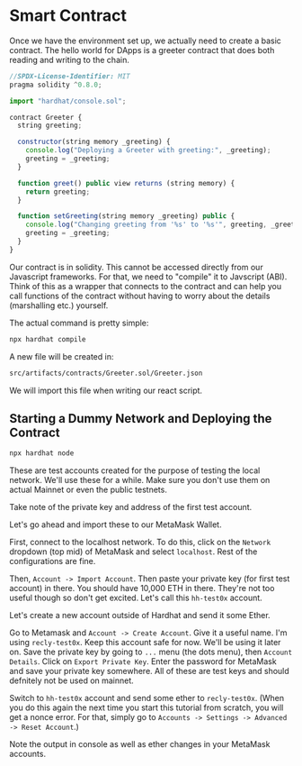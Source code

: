 # Smart Contract 

Once we have the environment set up, we actually need to create a basic contract. The hello world for DApps is a greeter contract that does both reading and writing to the chain. 


```javascript 
//SPDX-License-Identifier: MIT
pragma solidity ^0.8.0;

import "hardhat/console.sol";

contract Greeter {
  string greeting;

  constructor(string memory _greeting) {
    console.log("Deploying a Greeter with greeting:", _greeting);
    greeting = _greeting;
  }

  function greet() public view returns (string memory) {
    return greeting;
  }

  function setGreeting(string memory _greeting) public {
    console.log("Changing greeting from '%s' to '%s'", greeting, _greeting);
    greeting = _greeting;
  }
}
```


Our contract is in solidity. This cannot be accessed directly from our Javascript frameworks. For that, we need to "compile" it to Javscript (ABI). Think of this as a wrapper that connects to the contract and can help you call functions of the contract without having to worry about the details (marshalling etc.) yourself. 

The actual command is pretty simple: 

```bash
npx hardhat compile
```

A new file will be created in: 

```bash 
src/artifacts/contracts/Greeter.sol/Greeter.json
``` 

We will import this file when writing our react script. 


## Starting a Dummy Network and Deploying the Contract 

```bash 
npx hardhat node
``` 

These are test accounts created for the purpose of testing the local network. We'll use these for a while. Make sure you don't use them on actual Mainnet or even the public testnets.

Take note of the private key and address of the first test account. 

Let's go ahead and import these to our MetaMask Wallet. 

First, connect to the localhost network. To do this, click on the `Network` dropdown (top mid) of MetaMask and select `localhost`. Rest of the configurations are fine. 

Then, `Account -> Import Account`. Then paste your private key (for first test account) in there. You should have 10,000 ETH in there. They're not too useful though so don't get excited. Let's call this `hh-test0x` account.  


Let's create a new account outside of Hardhat and send it some Ether. 

Go to Metamask and `Account -> Create Account`. Give it a useful name. I'm using `recly-test0x`. Keep this account safe for now. We'll be using it later on. Save the private key by going to `...` menu (the dots menu), then `Account Details`. Click on `Export Private Key`. Enter the password for MetaMask and save your private key somewhere. All of these are test keys and should defnitely not be used on mainnet. 

Switch to `hh-test0x` account and send some ether to `recly-test0x`. (When you do this again the next time you start this tutorial from scratch, you will get a nonce error. For that, simply go to `Accounts -> Settings -> Advanced -> Reset Account`.)

Note the output in console as well as ether changes in your MetaMask accounts.


